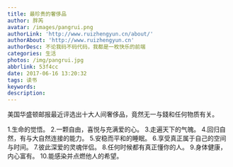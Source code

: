 ```yaml
---
title: 最珍贵的奢侈品
author: 胖芮
avatar: /images/pangrui.png
authorLink: 'http://www.ruizhengyun.cn/about/'
authorAbout: 'http://www.ruizhengyun.cn'
authorDesc: 不论我码不码代码，我都是一枚快乐的前端
categories: 生活
photos: /img/pangrui.jpg
abbrlink: 53f4cc
date: 2017-06-16 13:20:32
tags: 读书
keywords:
description:
---
```


美国华盛顿邮报最近评选出十大人间奢侈品，竟然无一与錢和任何物质有关。

1.生命的觉悟。
2.一颗自由，喜悦与充满爱的心。
3.走遍天下的气魄。
4.回归自然，有与大自然连接的能力。
5.安稳而平和的睡眠。
6.享受真正属于自己的空间与时间。
7.彼此深爱的灵魂伴侣。
8.任何时候都有真正懂你的人。
9.身体健康，内心富有。
10.能感染并点燃他人的希望。